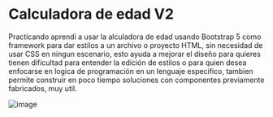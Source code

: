 # Calculadora de edad V2

Practicando aprendi a usar la alculadora de edad usando Bootstrap 5 como framework para dar estilos a un archivo o proyecto HTML, sin necesidad de usar CSS en ningun escenario, esto ayuda a mejorar el diseño para quieres tienen dificultad para entender la edición de estilos o para quien desea enfocarse en logica de programación en un lenguaje especifico, tambien permite construir en poco tiempo soluciones con componentes previamente fabricados, muy util.

![image](https://github.com/user-attachments/assets/a016dbe2-8924-45f6-8a2d-0add6f188f15)

